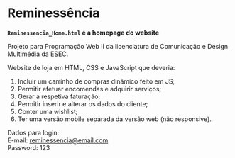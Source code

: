 # Reminessência

<strong>`Reminessencia_Home.html` é a homepage do website</strong><br>

Projeto para Programação Web II da licenciatura de Comunicação e Design Multimédia da ESEC.

Website de loja em HTML, CSS e JavaScript que deveria:
1. Incluir um carrinho de compras dinâmico feito em JS;
2. Permitir efetuar encomendas e adquirir serviços;
3. Gerar a respetiva faturação;
4. Permitir inserir e alterar os dados do cliente;
5. Conter uma wishlist;
6. Ter uma versão mobile separada da versão web (não responsive).

Dados para login: <br>
E-mail: reminessencia@email.com <br>
Password: 123
